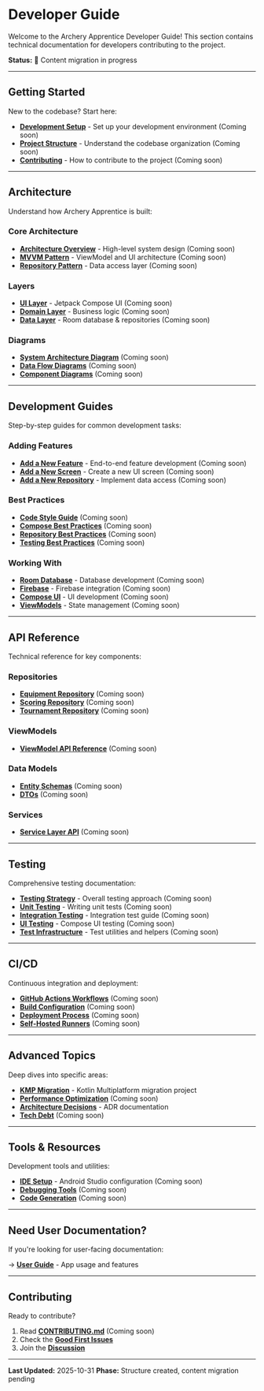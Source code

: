 # Developer Guide

Welcome to the Archery Apprentice Developer Guide! This section contains technical documentation for developers contributing to the project.

**Status:** 🚧 Content migration in progress

---

## Getting Started

New to the codebase? Start here:

- **[Development Setup](setup.md)** - Set up your development environment (Coming soon)
- **[Project Structure](architecture/overview.md)** - Understand the codebase organization (Coming soon)
- **[Contributing](contributing.md)** - How to contribute to the project (Coming soon)

---

## Architecture

Understand how Archery Apprentice is built:

### Core Architecture
- **[Architecture Overview](architecture/overview.md)** - High-level system design (Coming soon)
- **[MVVM Pattern](architecture/patterns.md#mvvm)** - ViewModel and UI architecture (Coming soon)
- **[Repository Pattern](architecture/patterns.md#repository)** - Data access layer (Coming soon)

### Layers
- **[UI Layer](architecture/layers/ui.md)** - Jetpack Compose UI (Coming soon)
- **[Domain Layer](architecture/layers/domain.md)** - Business logic (Coming soon)
- **[Data Layer](architecture/layers/data.md)** - Room database & repositories (Coming soon)

### Diagrams
- **[System Architecture Diagram](architecture/diagrams/system.md)** (Coming soon)
- **[Data Flow Diagrams](architecture/diagrams/data-flow.md)** (Coming soon)
- **[Component Diagrams](architecture/diagrams/components.md)** (Coming soon)

---

## Development Guides

Step-by-step guides for common development tasks:

### Adding Features
- **[Add a New Feature](guides/adding-features.md)** - End-to-end feature development (Coming soon)
- **[Add a New Screen](guides/new-screen.md)** - Create a new UI screen (Coming soon)
- **[Add a New Repository](guides/new-repository.md)** - Implement data access (Coming soon)

### Best Practices
- **[Code Style Guide](guides/best-practices/code-style.md)** (Coming soon)
- **[Compose Best Practices](guides/best-practices/compose.md)** (Coming soon)
- **[Repository Best Practices](guides/best-practices/repository.md)** (Coming soon)
- **[Testing Best Practices](guides/best-practices/testing.md)** (Coming soon)

### Working With
- **[Room Database](guides/working-with/room.md)** - Database development (Coming soon)
- **[Firebase](guides/working-with/firebase.md)** - Firebase integration (Coming soon)
- **[Compose UI](guides/working-with/compose.md)** - UI development (Coming soon)
- **[ViewModels](guides/working-with/viewmodels.md)** - State management (Coming soon)

---

## API Reference

Technical reference for key components:

### Repositories
- **[Equipment Repository](api-reference/repositories/equipment.md)** (Coming soon)
- **[Scoring Repository](api-reference/repositories/scoring.md)** (Coming soon)
- **[Tournament Repository](api-reference/repositories/tournament.md)** (Coming soon)

### ViewModels
- **[ViewModel API Reference](api-reference/viewmodels/)** (Coming soon)

### Data Models
- **[Entity Schemas](api-reference/entities/)** (Coming soon)
- **[DTOs](api-reference/dtos/)** (Coming soon)

### Services
- **[Service Layer API](api-reference/services/)** (Coming soon)

---

## Testing

Comprehensive testing documentation:

- **[Testing Strategy](testing/strategy.md)** - Overall testing approach (Coming soon)
- **[Unit Testing](testing/unit-tests.md)** - Writing unit tests (Coming soon)
- **[Integration Testing](testing/integration-tests.md)** - Integration test guide (Coming soon)
- **[UI Testing](testing/ui-tests.md)** - Compose UI testing (Coming soon)
- **[Test Infrastructure](testing/infrastructure.md)** - Test utilities and helpers (Coming soon)

---

## CI/CD

Continuous integration and deployment:

- **[GitHub Actions Workflows](ci-cd/workflows.md)** (Coming soon)
- **[Build Configuration](ci-cd/build-config.md)** (Coming soon)
- **[Deployment Process](ci-cd/deployment.md)** (Coming soon)
- **[Self-Hosted Runners](ci-cd/runners.md)** (Coming soon)

---

## Advanced Topics

Deep dives into specific areas:

- **[KMP Migration](../internal/kmp-migration/)** - Kotlin Multiplatform migration project
- **[Performance Optimization](advanced/performance.md)** (Coming soon)
- **[Architecture Decisions](../../Architecture-Decisions/)** - ADR documentation
- **[Tech Debt](advanced/tech-debt.md)** (Coming soon)

---

## Tools & Resources

Development tools and utilities:

- **[IDE Setup](tools/ide-setup.md)** - Android Studio configuration (Coming soon)
- **[Debugging Tools](tools/debugging.md)** (Coming soon)
- **[Code Generation](tools/code-gen.md)** (Coming soon)

---

## Need User Documentation?

If you're looking for user-facing documentation:

→ **[User Guide](../user-guide/)** - App usage and features

---

## Contributing

Ready to contribute?

1. Read **[CONTRIBUTING.md](../../CONTRIBUTING.md)** (Coming soon)
2. Check the **[Good First Issues](https://github.com/blamechris/archery-apprentice/labels/good-first-issue)**
3. Join the **[Discussion](https://github.com/blamechris/archery-apprentice/discussions)**

---

**Last Updated:** 2025-10-31
**Phase:** Structure created, content migration pending
